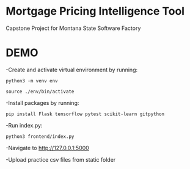 # Mortgage Pricing Intelligence Tool
Capstone Project for Montana State Software Factory

# DEMO
-Create and activate virtual environment by running:
```
python3 -m venv env

source ./env/bin/activate
```

-Install packages by running:
```
pip install Flask tensorflow pytest scikit-learn gitpython
```

-Run index.py:
```
python3 frontend/index.py
```

-Navigate to http://127.0.0.1:5000

-Upload practice csv files from static folder

